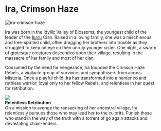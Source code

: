 # Ira, Crimson Haze

![ira-crimson-haze](https://d2hl7maqck52px.cloudfront.net/heroes-of-rathe/ira.webp)

Ira was born in the idyllic Valley of Blossoms, the youngest child of the leader of the [Ikaru](~Ikaru) Clan. Raised in a loving family, she was a mischievous and free-spirited child, often dragging her brothers into trouble as they struggled to keep an eye on their unruly younger sister. One night, a swarm of grotesque creatures descended upon their village, resulting in the massacre of her family and most of her clan.

Consumed by the need for vengeance, Ira founded the Crimson Haze Rebels, a vigilante group of survivors and sympathisers from across [Misteria](../continents/rathe/misteria/misteria.md). Once a playful child, Ira has transformed into a hardened and ruthless warrior, loyal only to her fellow Rebels, and relentless in her quest for retribution.

<div class="hero-container">
  <img src="https://d2hl7maqck52px.cloudfront.net/heroes-of-rathe/relentless-retribution.webp" class="hero-icon" />
  <div class="hero-content">
    <b>Relentless Retribution</b><br>
    On a mission to avenge the ransacking of her ancestral village, Ira relentlessly pursues those who may lead her to the culprits. Punish those who stand in the way of the truth with a torrent of go again attacks and devastating chain-enders.
  </div>
</div>
